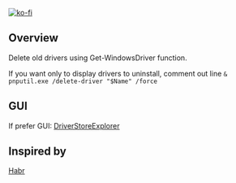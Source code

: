 [![ko-fi](https://www.ko-fi.com/img/githubbutton_sm.svg)](https://ko-fi.com/Q5Q51QUJC)

## Overview

Delete old drivers using Get-WindowsDriver function.

If you want only to display drivers to uninstall, comment out line `& pnputil.exe /delete-driver "$Name" /force`

## GUI

If prefer GUI: [DriverStoreExplorer](https://github.com/lostindark/DriverStoreExplorer)

## Inspired by

[Habr](https://habr.com/ru/post/319152/)

